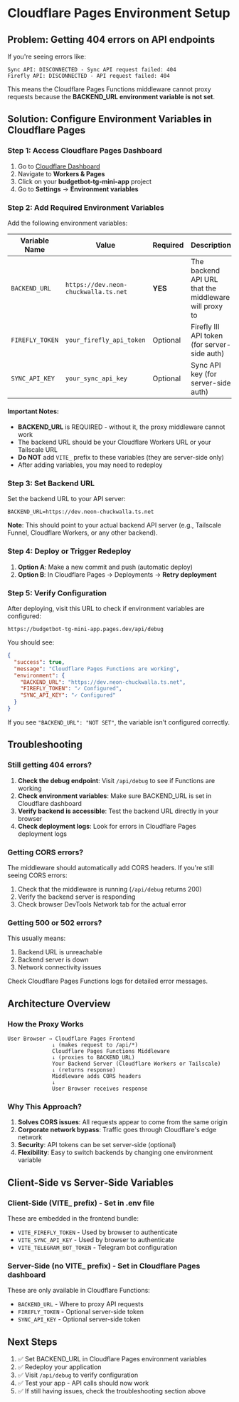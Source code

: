 # Cloudflare Pages Environment Setup

## Problem: Getting 404 errors on API endpoints

If you're seeing errors like:
```
Sync API: DISCONNECTED - Sync API request failed: 404
Firefly API: DISCONNECTED - API request failed: 404
```

This means the Cloudflare Pages Functions middleware cannot proxy requests because the **BACKEND_URL environment variable is not set**.

## Solution: Configure Environment Variables in Cloudflare Pages

### Step 1: Access Cloudflare Pages Dashboard

1. Go to [Cloudflare Dashboard](https://dash.cloudflare.com)
2. Navigate to **Workers & Pages**
3. Click on your **budgetbot-tg-mini-app** project
4. Go to **Settings** → **Environment variables**

### Step 2: Add Required Environment Variables

Add the following environment variables:

| Variable Name | Value | Required | Description |
|--------------|-------|----------|-------------|
| `BACKEND_URL` | `https://dev.neon-chuckwalla.ts.net` | **YES** | The backend API URL that the middleware will proxy to |
| `FIREFLY_TOKEN` | `your_firefly_api_token` | Optional | Firefly III API token (for server-side auth) |
| `SYNC_API_KEY` | `your_sync_api_key` | Optional | Sync API key (for server-side auth) |

#### Important Notes:

- **BACKEND_URL** is REQUIRED - without it, the proxy middleware cannot work
- The backend URL should be your Cloudflare Workers URL or your Tailscale URL
- **Do NOT** add `VITE_` prefix to these variables (they are server-side only)
- After adding variables, you may need to redeploy

### Step 3: Set Backend URL

Set the backend URL to your API server:

```
BACKEND_URL=https://dev.neon-chuckwalla.ts.net
```

**Note**: This should point to your actual backend API server (e.g., Tailscale Funnel, Cloudflare Workers, or any other backend).

### Step 4: Deploy or Trigger Redeploy

1. **Option A**: Make a new commit and push (automatic deploy)
2. **Option B**: In Cloudflare Pages → Deployments → **Retry deployment**

### Step 5: Verify Configuration

After deploying, visit this URL to check if environment variables are configured:

```
https://budgetbot-tg-mini-app.pages.dev/api/debug
```

You should see:
```json
{
  "success": true,
  "message": "Cloudflare Pages Functions are working",
  "environment": {
    "BACKEND_URL": "https://dev.neon-chuckwalla.ts.net",
    "FIREFLY_TOKEN": "✓ Configured",
    "SYNC_API_KEY": "✓ Configured"
  }
}
```

If you see `"BACKEND_URL": "NOT SET"`, the variable isn't configured correctly.

## Troubleshooting

### Still getting 404 errors?

1. **Check the debug endpoint**: Visit `/api/debug` to see if Functions are working
2. **Check environment variables**: Make sure BACKEND_URL is set in Cloudflare dashboard
3. **Verify backend is accessible**: Test the backend URL directly in your browser
4. **Check deployment logs**: Look for errors in Cloudflare Pages deployment logs

### Getting CORS errors?

The middleware should automatically add CORS headers. If you're still seeing CORS errors:
1. Check that the middleware is running (`/api/debug` returns 200)
2. Verify the backend server is responding
3. Check browser DevTools Network tab for the actual error

### Getting 500 or 502 errors?

This usually means:
1. Backend URL is unreachable
2. Backend server is down
3. Network connectivity issues

Check Cloudflare Pages Functions logs for detailed error messages.

## Architecture Overview

### How the Proxy Works

```
User Browser → Cloudflare Pages Frontend
              ↓ (makes request to /api/*)
              Cloudflare Pages Functions Middleware
              ↓ (proxies to BACKEND_URL)
              Your Backend Server (Cloudflare Workers or Tailscale)
              ↓ (returns response)
              Middleware adds CORS headers
              ↓
              User Browser receives response
```

### Why This Approach?

1. **Solves CORS issues**: All requests appear to come from the same origin
2. **Corporate network bypass**: Traffic goes through Cloudflare's edge network
3. **Security**: API tokens can be set server-side (optional)
4. **Flexibility**: Easy to switch backends by changing one environment variable

## Client-Side vs Server-Side Variables

### Client-Side (VITE_ prefix) - Set in .env file
These are embedded in the frontend bundle:
- `VITE_FIREFLY_TOKEN` - Used by browser to authenticate
- `VITE_SYNC_API_KEY` - Used by browser to authenticate
- `VITE_TELEGRAM_BOT_TOKEN` - Telegram bot configuration

### Server-Side (no VITE_ prefix) - Set in Cloudflare Pages dashboard
These are only available in Cloudflare Functions:
- `BACKEND_URL` - Where to proxy API requests
- `FIREFLY_TOKEN` - Optional server-side token
- `SYNC_API_KEY` - Optional server-side token

## Next Steps

1. ✅ Set BACKEND_URL in Cloudflare Pages environment variables
2. ✅ Redeploy your application
3. ✅ Visit `/api/debug` to verify configuration
4. ✅ Test your app - API calls should now work
5. ✅ If still having issues, check the troubleshooting section above
